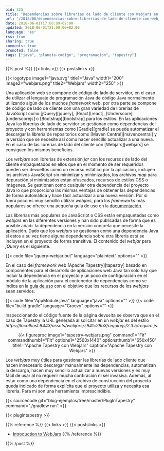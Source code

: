 ```yaml
---
pid: 325
title: "Dependencias sobre librerías de lado de cliente con Webjars en una aplicación web Java"
url: "/2018/06/dependencias-sobre-librerias-de-lado-de-cliente-con-webjars-en-una-aplicacion-web-java/"
date: 2018-06-01T17:00:00+02:00
updated: 2018-06-01T21:00:00+02:00
language: "es"
rss: true
sharing: true
comments: true
promoted: false
tags: ["java", "planeta-codigo", "programacion", "tapestry"]
---
```


{{% post %}}
{{< links >}}
{{< postslinks >}}

{{< logotype image1="java.svg" title1="Java" width1="200" image2="webjars.png" title2="Webjars" width2="250" >}}

Una aplicación web se compone de código de lado de servidor, en el caso de utilizar el lenguaje de programación Java de código Java normalmente utilizando algún de los muchos _framework_ web, por otra parte se compone de código de lado de cliente con una gran variedad de librerías de JavaScript como [jQuery][jquery], [React][react], [Underscore][underscorejs] o [Bootstrap][bootstrap] para los estilos. En las aplicaciones Java las librerías de lado de servidor se gestionan como dependencias del proyecto y con herramientas como [Gradle][gradle] se puede automatizar el descargar la librería de repositorios como [Maven Central][mavencentral] y la versión que se necesite así como hacer sencillo actualizar a una nueva. En el caso de las librerías de lado del cliente con [Webjars][webjars] se consiguen los mismos beneficios.

Los _webjars_ son librerías de extensión _jar_ con los recursos de lado del cliente empaquetados en ellos que en el momento de ser requeridos pueden ser devueltos como un recurso estático por la aplicación, incluyen los archivos JavaScript sin minimizar y minimizados, los archivos _map_ para depuración si minimizados están ofuscados, recursos de estilos CSS o imágenes. Se gestionan como cualquier otra dependencia del proyecto Java lo que proporciona las mismas ventajas de obtener las dependencias de forma automática y hace fácil actualizar a una nueva versión. Por si fuera poco es muy sencillo utilizar _webjars_, para los _frameworks_ más populares se ofrece una pequeña guía de uso en la [documentación](https://www.webjars.org/documentation).

Las librerías más populares de JavaScript o CSS están empaquetadas como _webjars_ en las diferentes versiones y han sido publicadas de forma que es posible añadir la dependencia en la versión concreta que necesite la aplicación. Dado que los _webjars_ se gestionan como una dependencia Java si estos a su vez tiene alguna dependencia sobre otra librería está se incluyen en el proyecto de forma transitiva. El contenido del _webjar_ para _jQuery_ es el siguiente.

{{< code file="jquery-webjar.out" language="plaintext" options="" >}}

En el caso del _framework_ web [Apache Tapestry][tapestry] basado en componentes para el desarrollo de aplicaciones web Java tan solo hay que incluir la dependencia en el proyecto y un poco de configuración en el módulo de la aplicación para el contenedor de dependencias como se indica en la [guía de uso](https://www.webjars.org/documentation#tapestry) con el objetivo que los recursos de los _webjars_ sean servidos.

{{< code file="AppModule.java" language="java" options="" >}}
{{< code file="build.gradle" language="Groovy" options="" >}}

Inspeccionando el código fuente de la página devuelta se observa que en el caso de Tapestry la URL generada al solicitar en un _webjar_ es del estilo _https\://localhost:8443/assets/webjars/z941c28a3/requirejs/2.3.5/require.js_.

<div class="media" style="text-align: center;">
    {{< figureproc
        image1="tapestry-webjars.png" command1="Fit" commandthumb1="Fit" options1="2560x1440" optionsthumb1="650x450" title1="Apache Tapestry con Webjars"
        caption="Apache Tapestry con Webjars" >}}
</div>

Los _webjars_ muy útiles para gestionar las librerías de lado cliente que hacen innecesario descargar manualmente las dependencias, automatizan la descarga, hacen muy sencillo actualizar a nuevas versiones y es muy fácil de usar al no requerir mucha confiración ni ser invasiva. Además, al estar como una dependencia en el archivo de construcción del proyecto queda indicado de forma explícita que el proyecto utiliza y necesita esa librería. Para mi son una herramienta imprescindible.

{{< sourcecode git="blog-ejemplos/tree/master/PlugInTapestry" command="./gradlew run" >}}

{{< plugintapestry >}}

{{% reference %}}
{{< links >}}
{{< postslinks >}}
* [Introduction to WebJars](https://www.baeldung.com/maven-webjars)
{{% /reference %}}

{{% /post %}}
